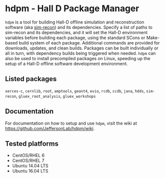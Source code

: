 # hdpm - Hall D Package Manager
`hdpm` is a tool for building Hall-D offline simulation and reconstruction software (aka [sim-recon](https://github.com/JeffersonLab/sim-recon)) and its dependencies. Specify a list of paths to sim-recon and its dependencies, and it will set the Hall-D environment variables before building each package, using the standard SCons or Make-based build system of each package. Additional commands are provided for downloads, updates, and clean builds. Packages can be built individually or all in turn, with dependency builds being triggered when needed. `hdpm` can also be used to install precompiled packages on Linux, speeding up the setup of a Hall-D offline software development environment.

## Listed packages
`xerces-c`, `cernlib`, `root`, `amptools`, `geant4`, `evio`, `rcdb`, `ccdb`, `jana`, `hdds`, `sim-recon`, `gluex_root_analysis`, `gluex_workshops`

## Documentation
For documentation on how to setup and use `hdpm`, visit the wiki at https://github.com/JeffersonLab/hdpm/wiki.

## Tested platforms
- CentOS/RHEL 6
- CentOS/RHEL 7
- Ubuntu 14.04 LTS
- Ubuntu 16.04 LTS
